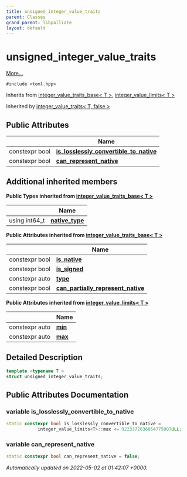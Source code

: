 ```yaml
---
title: unsigned_integer_value_traits
parent: Classes
grand_parent: libpalliate
layout: default
---
```


# unsigned_integer_value_traits



 [More...](#detailed-description)


`#include <toml.hpp>`

Inherits from [integer_value_traits_base< T >](/libpalliate/generated/Classes/structinteger__value__traits__base), [integer_value_limits< T >](/libpalliate/generated/Classes/structinteger__value__limits)

Inherited by [integer_value_traits< T, false >](/libpalliate/generated/Classes/structinteger__value__traits_3_01T_00_01false_01_4)

## Public Attributes

|                | Name           |
| -------------- | -------------- |
| constexpr bool | **[is_losslessly_convertible_to_native](/libpalliate/generated/Classes/structunsigned__integer__value__traits#variable-is-losslessly-convertible-to-native)**  |
| constexpr bool | **[can_represent_native](/libpalliate/generated/Classes/structunsigned__integer__value__traits#variable-can-represent-native)**  |

## Additional inherited members

**Public Types inherited from [integer_value_traits_base< T >](/libpalliate/generated/Classes/structinteger__value__traits__base)**

|                | Name           |
| -------------- | -------------- |
| using int64_t | **[native_type](/libpalliate/generated/Classes/structinteger__value__traits__base#using-native-type)**  |

**Public Attributes inherited from [integer_value_traits_base< T >](/libpalliate/generated/Classes/structinteger__value__traits__base)**

|                | Name           |
| -------------- | -------------- |
| constexpr bool | **[is_native](/libpalliate/generated/Classes/structinteger__value__traits__base#variable-is-native)**  |
| constexpr bool | **[is_signed](/libpalliate/generated/Classes/structinteger__value__traits__base#variable-is-signed)**  |
| constexpr auto | **[type](/libpalliate/generated/Classes/structinteger__value__traits__base#variable-type)**  |
| constexpr bool | **[can_partially_represent_native](/libpalliate/generated/Classes/structinteger__value__traits__base#variable-can-partially-represent-native)**  |

**Public Attributes inherited from [integer_value_limits< T >](/libpalliate/generated/Classes/structinteger__value__limits)**

|                | Name           |
| -------------- | -------------- |
| constexpr auto | **[min](/libpalliate/generated/Classes/structinteger__value__limits#variable-min)**  |
| constexpr auto | **[max](/libpalliate/generated/Classes/structinteger__value__limits#variable-max)**  |


## Detailed Description

```cpp
template <typename T >
struct unsigned_integer_value_traits;
```

## Public Attributes Documentation

### variable is_losslessly_convertible_to_native

```cpp
static constexpr bool is_losslessly_convertible_to_native =
			integer_value_limits<T>::max <= 9223372036854775807ULL;
```


### variable can_represent_native

```cpp
static constexpr bool can_represent_native = false;
```



_Automatically updated on 2022-05-02 at 01:42:07 +0000._